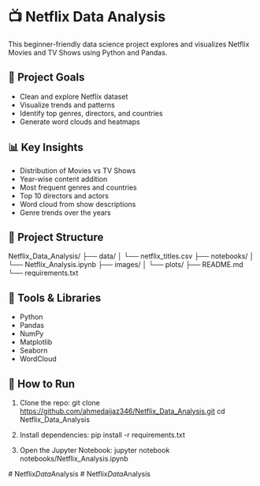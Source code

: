 # 📺 Netflix Data Analysis

This beginner-friendly data science project explores and visualizes Netflix Movies and TV Shows using Python and Pandas.

## 📌 Project Goals

- Clean and explore Netflix dataset
- Visualize trends and patterns
- Identify top genres, directors, and countries
- Generate word clouds and heatmaps

## 📊 Key Insights

- Distribution of Movies vs TV Shows
- Year-wise content addition
- Most frequent genres and countries
- Top 10 directors and actors
- Word cloud from show descriptions
- Genre trends over the years

## 📁 Project Structure

Netflix_Data_Analysis/
├── data/
│ └── netflix_titles.csv
├── notebooks/
│ └── Netflix_Analysis.ipynb
├── images/
│ └── plots/
├── README.md
└── requirements.txt


## 🧪 Tools & Libraries

- Python
- Pandas
- NumPy
- Matplotlib
- Seaborn
- WordCloud

## 🚀 How to Run

1. Clone the repo:
git clone https://github.com/ahmedaijaz346/Netflix_Data_Analysis.git
cd Netflix_Data_Analysis

2. Install dependencies:
pip install -r requirements.txt

3. Open the Jupyter Notebook:
jupyter notebook notebooks/Netflix_Analysis.ipynb

#   N e t f l i x _ D a t a _ A n a l y s i s 
 
 #   N e t f l i x _ D a t a _ A n a l y s i s 
 
 
